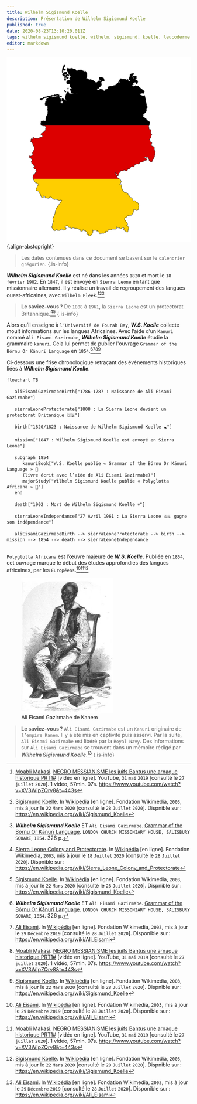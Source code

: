 ```yaml
---
title: Wilhelm Sigismund Koelle
description: Présentation de Wilhelm Sigismund Koelle
published: true
date: 2020-08-23T13:10:20.011Z
tags: wilhelm sigismund koelle, wilhelm, sigismund, koelle, leucoderme, linguistique, langue ouest-africaine, langue de l’ouest, pionnier, allemand, missionnaire, kanuri, grammaire, grammaire kanuri, w.s. koelle, w. koelle, s. koelle, ali eisami gazirmabe de kanem, allemagne, missionnaire allemand
editor: markdown
---
```


![german-flag_free-for-commercial-use-no-attribution-required.png](/images/flag/germany/german-flag_free-for-commercial-use-no-attribution-required.png){.align-abstopright}

> Les dates contenues dans ce document se basent sur le `calendrier grégorien`.
{.is-info}

***Wilhelm Sigismund Koelle*** est né dans les années `1820` et mort le `18` `février` `1902`. En `1847`, il est envoyé en `Sierra Leone` en tant que missionnaire allemand. Il y réalise un travail de regroupement des langues ouest-africaines, avec `Wilhelm Bleek`.[^1][^2][^5]

> **Le saviez-vous ?**
> De `1808` à `1961`, la `Sierra Leone` est un protectorat Britannique.[^3][^2]
{.is-info}

Alors qu’il enseigne à `l’Université de Fourah Bay`, ***W.S. Koelle*** collecte moult informations sur les langues Africaines.
Avec l’aide d’un `Kanuri` nommé `Ali Eisami Gazirmabe`, ***Wilhelm Sigismund Koelle*** étudie la grammaire `kanuri`. Cela lui permet de publier l'ouvrage `Grammar of the Bórnu Or Kānurī Language` en `1854`.[^5][^4][^1][^2]

Ci-dessous une frise chronologique retraçant des événements historiques liées à ***Wilhelm Sigismund Koelle***.

```mermaid
flowchart TB

   aliEisamiGazirmabeBirth["1786–1787 : Naissance de Ali Eisami Gazirmabe"]
   
   sierraLeoneProtectorate["1808 : La Sierra Leone devient un protectorat Britanique 🇬🇧"]
   
   birth["1820/1823 : Naissance de Wilhelm Sigismund Koelle 🚼"]
   
   mission["1847 : Wilhelm Sigismund Koelle est envoyé en Sierra Leone"]
   
   subgraph 1854
      kanuriBook["W.S. Koelle publie « Grammar of the Bórnu Or Kānurī Language » 📖
      (livre écrit avec l’aide de Ali Eisami Gazirmabe)"]
      majorStudy["Wilhelm Sigismund Koelle publie « Polyglotta Africana » 📖"]
   end
   
   death["1902 : Mort de Wilhelm Sigismund Koelle 💀"]
   
   sierraLeoneIndependance["27 Avril 1961 : La Sierra Leone 🇸🇱 gagne son indépendance"]
   
   aliEisamiGazirmabeBirth --> sierraLeoneProtectorate --> birth --> mission --> 1854 --> death --> sierraLeoneIndependance
   
```

`Polyglotta Africana` est l’œuvre majeure de ***W.S. Koelle***. Publiée en `1854`, cet ouvrage marque le début des études approfondies des langues africaines, par les `Européens`.[^4][^1][^2]

<figure class="image image_resized" style="width: 50%;">
   <img src="/images/personnalite/kemit/ali-eisami-gazirmabe-of-bornu/ali-eisami_public-domain.jpg">
   <figcaption>
      Ali Eisami Gazirmabe de Kanem
  </figcaption>
</figure>

> **Le saviez-vous ?**
> `Ali Eisami Gazirmabe` est un `Kanuri` originaire de `l’empire Kanem`. Il y a été mis en captivité puis asservi.
> Par la suite, `Ali Eisami Gazirmabe` est libéré par la `Royal Navy`.
> Des informations sur `Ali Eisami Gazirmabe` se trouvent dans un mémoire rédigé par ***Wilhelm Sigismund Koelle***.[^4]
{.is-info}

[^1]: [Moabli Makasi](https://www.youtube.com/channel/UCjj4wUCAsYWITZQv4DbtPNw). [NEGRO MESSIANISME les juifs Bantus une arnaque historique PRT1#](https://www.youtube.com/watch?v=XV3WIpZQrv8&t=443s) [vidéo en ligne]. YouTube, `31` `mai` `2019` [consulté le `27` `juillet` `2020`]. 1 vidéo, 57min. 07s. https://www.youtube.com/watch?v=XV3WIpZQrv8&t=443s
[^2]: [Sigismund Koelle](https://en.wikipedia.org/wiki/Sigismund_Koelle). In [Wikipédia](https://wikipedia.org) [en ligne]. Fondation Wikimedia, `2003`, mis à jour le `22` `Mars` `2020` [consulté le `28` `Juillet` `2020`]. Dispnible sur : https://en.wikipedia.org/wiki/Sigismund_Koelle
[^3]: [Sierra Leone Colony and Protectorate](https://en.wikipedia.org/wiki/Sierra_Leone_Colony_and_Protectorate). In [Wikipédia](https://wikipedia.org) [en ligne]. Fondation Wikimedia, `2003`, mis à jour le `18` `Juillet` `2020` [consulté le `28` `Juillet` `2020`]. Dispnible sur : https://en.wikipedia.org/wiki/Sierra_Leone_Colony_and_Protectorate
[^4]: [Ali Eisami](https://en.wikipedia.org/wiki/Ali_Eisami). In [Wikipédia](https://wikipedia.org) [en ligne]. Fondation Wikimedia, `2003`, mis à jour le `29` `Décembre` `2019` [consulté le `28` `Juillet` `2020`]. Disponible sur : https://en.wikipedia.org/wiki/Ali_Eisami
[^5]: ***Wilhelm Sigismund Koelle*** ET `Ali Eisami Gazirmabe`. [Grammar of the Bórnu Or Kānurī Language](https://books.google.fr/books?id=JiFKAAAAcAAJ&pg=PR8&redir_esc=y#v=onepage&q&f=false). `LONDON CHURCH MISSONIARY HOUSE, SALISBURY SQUARE`, `1854`. 326 p.